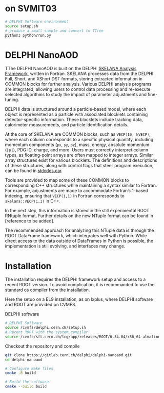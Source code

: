 # on SVMIT03

```bash
# DELPHI Software environment
source setup.sh
# produce a small sample and convert to TTree
python3 python/run.py
```

# DELPHI NanoAOD

TThe DELPHI NanoAOD is built on the DELPHI [SKELANA Analysis Framework](https://opendata-qa.cern.ch/record/80502), written in Fortran. SKELANA processes data from the DELPHI Full, Short, and XShort DST formats, storing extracted information in COMMON blocks for further analysis. Various DELPHI analysis programs are integrated, allowing users to control data processing and re-execute selected algorithms to study the impact of parameter adjustments and fine-tuning.

DELPHI data is structured around a particle-based model, where each object is represented as a particle with associated blocklets containing detector-specific information. These blocklets include tracking data, calorimeter measurements, and particle identification details.

At the core of SKELANA are COMMON blocks, such as `VECP(10, NVECP)`, where each column corresponds to a specific physical quantity, including momentum components (`px`, `py`, `pz`), mass, energy, absolute momentum (`|p|`), PDG ID, charge, and more. Users must correctly interpret column types, as floating-point arrays are often mapped to integer arrays. Similar array structures exist for various blocklets. The definitions and descriptions of these structures, along with control flags that steer program execution, can be found in [stdcdes.car](http://github.com/delphi/maxi/stdcdes.car).

Tools are provided to map some of these COMMON blocks to corresponding C++ structures while maintaining a syntax similar to Fortran. For example, adjustments are made to accommodate Fortran’s 1-based indexing, ensuring that `VECP(1,1)` in Fortran corresponds to `skelana::VECP(1,1)` in C++.

In the next step, this information is stored in the still experimental ROOT RNtuple format. Further details on the new NTuple format can be found in [reference to be added].

The recommended approach for analyzing this NTuple data is through the ROOT DataFrame framework, which integrates well with Python. While direct access to the data outside of DataFrames in Python is possible, the implementation is still evolving, and interfaces may change.  


# Installation

The installation requires the DELPHI framework setup and access to a recent ROOT version. To avoid complication, it is recommanded to use the standard os compiler from the installation. 

Here the setuo on a EL9 installation, as on lxplus, where DELPHI software and ROOT
are provided on CVMFS.

DELPHI software
```bash
# DELPHI Software
source /cvmfs/delphi.cern.ch/setup.sh
# Recent ROOT with the system compiler
source /cvmfs/sft.cern.ch/lcg/app/releases/ROOT/6.34.04/x86_64-almalinux9.5-gcc115-opt/bin/thisroot.sh
```

Checkout the repository and compile

```bash
git clone https://gitlab.cern.ch/delphi/delphi-nanoaod.git
cd delphi-nanoaod

# Configure make files
cmake -B build

# Build the software
cmake --build build 
```
